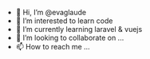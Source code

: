 - 👋 Hi, I’m @evaglaude
- 👀 I’m interested to learn code
- 🌱 I’m currently learning laravel & vuejs
- 💞️ I’m looking to collaborate on ...
- 📫 How to reach me ...

<!---
evaglaude/evaglaude is a ✨ special ✨ repository because its `README.md` (this file) appears on your GitHub profile.
You can click the Preview link to take a look at your changes.
--->

